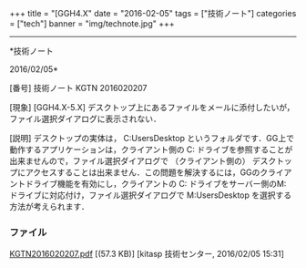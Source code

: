 ﻿+++
title = "[GGH4.X"
date = "2016-02-05"
tags = ["技術ノート"]
categories = ["tech"]
banner = "img/technote.jpg"
+++

-----------------------------------------------------------------------------------------------------------------------------

*技術ノート

2016/02/05*


[番号]
技術ノート KGTN 2016020207

[現象]
[GGH4.X-5.X]
デスクトップ上にあるファイルをメールに添付したいが，ファイル選択ダイアログに表示されない．

[説明]
デスクトップの実体は， C:UsersDesktop
というフォルダです．GG上で動作するアプリケーションは，クライアント側の
C: ドライブを参照することが出来ませんので，ファイル選択ダイアログで
（クライアント側の）
デスクトップにアクセスすることは出来ません．この問題を解決するには，GGのクライアントドライブ機能を有効にし，クライアントの
C: ドライブをサーバー側のM: ドライブに対応付け，ファイル選択ダイアログで
M:UsersDesktop を選択する方法が考えられます．


### ファイル

 
 


[KGTN2016020207.pdf](http://techreport.kitasp.net/attachments/download/2470/KGTN2016020207.pdf)
 [(57.3 KB)] [kitasp 技術センター, 2016/02/05
15:31]


 


 


